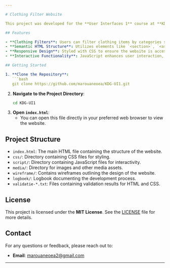 ```yaml
---

# Clothing Filter Website

This project was developed for the **User Interfaces 1** course at **KDG Hogeschool**. The objective was to create a website using **HTML**, **CSS**, and **JavaScript** that allows users to filter clothing items based on various criteria.

## Features

- **Clothing Filters**: Users can filter clothing items by categories such as type, size, color, and price.
- **Semantic HTML Structure**: Utilizes elements like `<section>`, `<article>`, and `<aside>` for a well-structured layout.
- **Responsive Design**: Styled with CSS to ensure the website is accessible on various devices.
- **Interactive Functionality**: JavaScript enhances user interaction, enabling dynamic filtering and other interactive features.

## Getting Started

1. **Clone the Repository**:
   ```bash
   git clone https://github.com/marouaneoea/KDG-UI1.git
   ```
2. **Navigate to the Project Directory**:
   ```bash
   cd KDG-UI1
   ```
3. **Open `index.html`**:
   - You can open this file directly in your preferred web browser to view the website.

## Project Structure

- `index.html`: The main HTML file containing the structure of the website.
- `css/`: Directory containing CSS files for styling.
- `script/`: Directory containing JavaScript files for interactivity.
- `media/`: Directory for images and other media assets.
- `wireframe/`: Contains wireframes outlining the design of the website.
- `logboek/`: Logbook documenting the development process.
- `validatie-*.txt`: Files containing validation results for HTML and CSS.

## License

This project is licensed under the **MIT License**. See the [LICENSE](LICENSE) file for more details.

## Contact

For any questions or feedback, please reach out to:

- **Email**: marouaneoea2@gmail.com

---
```


